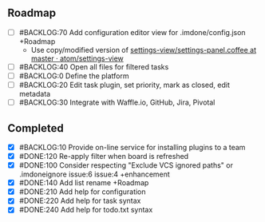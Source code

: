 Roadmap
----
- [ ] #BACKLOG:70 Add configuration editor view for .imdone/config.json +Roadmap
  - Use copy/modified version of [settings-view/settings-panel.coffee at master · atom/settings-view](https://github.com/atom/settings-view/blob/master/lib/settings-panel.coffee)
- [ ] #BACKLOG:40 Open all files for filtered tasks
- [ ] #BACKLOG:0 Define the platform
- [ ] #BACKLOG:20 Edit task plugin, set priority, mark as closed, edit metadata
- [ ] #BACKLOG:30 Integrate with Waffle.io, GitHub, Jira, Pivotal

Completed
----
- [x] #BACKLOG:10 Provide on-line service for installing plugins to a team
- [x] #DONE:120 Re-apply filter when board is refreshed
- [x] #DONE:100 Consider respecting "Exclude VCS ignored paths" or .imdoneignore issue:6 issue:4 +enhancement
- [x] #DONE:140 Add list rename +Roadmap
- [x] #DONE:210 Add help for configuration
- [x] #DONE:220 Add help for task syntax
- [x] #DONE:240 Add help for todo.txt syntax

